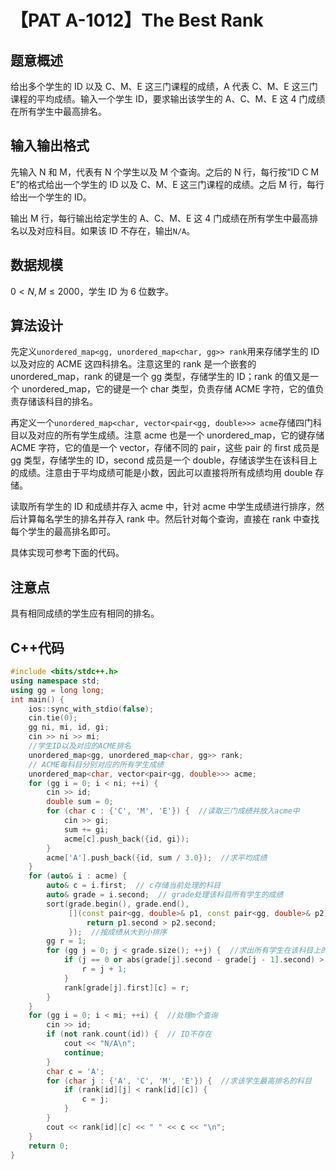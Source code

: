 # 【PAT A-1012】The Best Rank

## 题意概述

给出多个学生的 ID 以及 C、M、E 这三门课程的成绩，A 代表 C、M、E 这三门课程的平均成绩。输入一个学生 ID，要求输出该学生的 A、C、M、E 这 4 门成绩在所有学生中最高排名。

## 输入输出格式

先输入 N 和 M，代表有 N 个学生以及 M 个查询。之后的 N 行，每行按“ID C M E”的格式给出一个学生的 ID 以及 C、M、E 这三门课程的成绩。之后 M 行，每行给出一个学生的 ID。

输出 M 行，每行输出给定学生的 A、C、M、E 这 4 门成绩在所有学生中最高排名以及对应科目。如果该 ID 不存在，输出`N/A`。

## 数据规模

$0<N,M\le 2000$，学生 ID 为 6 位数字。

## 算法设计

先定义`unordered_map<gg, unordered_map<char, gg>> rank`用来存储学生的 ID 以及对应的 ACME 这四科排名。注意这里的 rank 是一个嵌套的 unordered_map，rank 的键是一个 gg 类型，存储学生的 ID；rank 的值又是一个 unordered_map，它的键是一个 char 类型，负责存储 ACME 字符，它的值负责存储该科目的排名。

再定义一个`unordered_map<char, vector<pair<gg, double>>> acme`存储四门科目以及对应的所有学生成绩。注意 acme 也是一个 unordered_map，它的键存储 ACME 字符，它的值是一个 vector，存储不同的 pair，这些 pair 的 first 成员是 gg 类型，存储学生的 ID，second 成员是一个 double，存储该学生在该科目上的成绩。注意由于平均成绩可能是小数，因此可以直接将所有成绩均用 double 存储。

读取所有学生的 ID 和成绩并存入 acme 中，针对 acme 中学生成绩进行排序，然后计算每名学生的排名并存入 rank 中。然后针对每个查询，直接在 rank 中查找每个学生的最高排名即可。

具体实现可参考下面的代码。

## 注意点

具有相同成绩的学生应有相同的排名。

## C++代码

```cpp
#include <bits/stdc++.h>
using namespace std;
using gg = long long;
int main() {
    ios::sync_with_stdio(false);
    cin.tie(0);
    gg ni, mi, id, gi;
    cin >> ni >> mi;
    //学生ID以及对应的ACME排名
    unordered_map<gg, unordered_map<char, gg>> rank;
    // ACME每科目分别对应的所有学生成绩
    unordered_map<char, vector<pair<gg, double>>> acme;
    for (gg i = 0; i < ni; ++i) {
        cin >> id;
        double sum = 0;
        for (char c : {'C', 'M', 'E'}) {  //读取三门成绩并放入acme中
            cin >> gi;
            sum += gi;
            acme[c].push_back({id, gi});
        }
        acme['A'].push_back({id, sum / 3.0});  //求平均成绩
    }
    for (auto& i : acme) {
        auto& c = i.first;  // c存储当前处理的科目
        auto& grade = i.second;  // grade处理该科目所有学生的成绩
        sort(grade.begin(), grade.end(),
             [](const pair<gg, double>& p1, const pair<gg, double>& p2) {
                 return p1.second > p2.second;
             });  //按成绩从大到小排序
        gg r = 1;
        for (gg j = 0; j < grade.size(); ++j) {  //求出所有学生在该科目上的排名
            if (j == 0 or abs(grade[j].second - grade[j - 1].second) > 1e-6) {
                r = j + 1;
            }
            rank[grade[j].first][c] = r;
        }
    }
    for (gg i = 0; i < mi; ++i) {  //处理m个查询
        cin >> id;
        if (not rank.count(id)) {  // ID不存在
            cout << "N/A\n";
            continue;
        }
        char c = 'A';
        for (char j : {'A', 'C', 'M', 'E'}) {  //求该学生最高排名的科目
            if (rank[id][j] < rank[id][c]) {
                c = j;
            }
        }
        cout << rank[id][c] << " " << c << "\n";
    }
    return 0;
}
```
